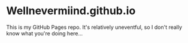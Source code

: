# Wellnevermiind.github.io
This is my GitHub Pages repo. It's relatively uneventful, so I don't really know what you're doing here...
